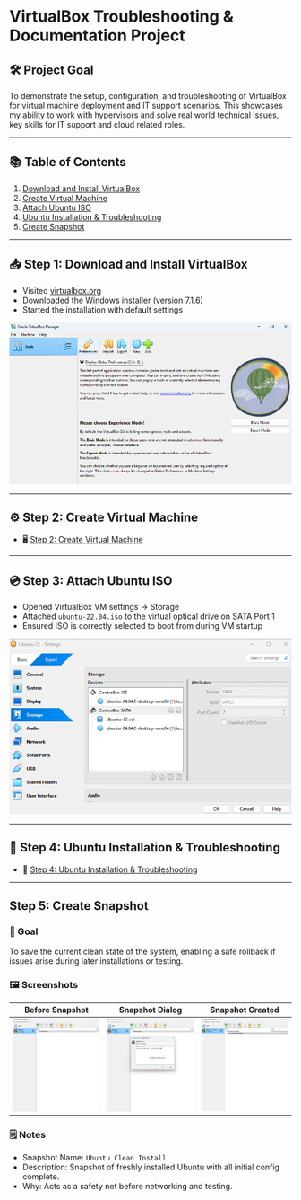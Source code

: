 # VirtualBox Troubleshooting & Documentation Project

## 🛠️ Project Goal
To demonstrate the setup, configuration, and troubleshooting of VirtualBox for virtual machine deployment and IT support scenarios. This showcases my ability to work with hypervisors and solve real world technical issues, key skills for IT support and cloud related roles.

---

## 📚 Table of Contents

1. [Download and Install VirtualBox](#-step-1-download-and-install-virtualbox)
2. [Create Virtual Machine](#-step-2-create-virtual-machine)
3. [Attach Ubuntu ISO](#-step-3-attach-ubuntu-iso)
4. [Ubuntu Installation & Troubleshooting](#-step-4-ubuntu-installation--troubleshooting)
5. [Create Snapshot](#step-5-create-snapshot)

---

## 📥 Step 1: Download and Install VirtualBox

- Visited [virtualbox.org](https://www.virtualbox.org)
- Downloaded the Windows installer (version 7.1.6)
- Started the installation with default settings

![Screenshot of VirtualBox Download](images/download.png)

---

## ⚙️ Step 2: Create Virtual Machine

- 🖥️ [Step 2: Create Virtual Machine](notes/vm-setup.md)

---

## 💿 Step 3: Attach Ubuntu ISO

- Opened VirtualBox VM settings → Storage
- Attached `ubuntu-22.04.iso` to the virtual optical drive on SATA Port 1
- Ensured ISO is correctly selected to boot from during VM startup

![Ubuntu ISO Attached to Optical Drive](images/step-3-storage-settings.png)

---

## 🧪 Step 4: Ubuntu Installation & Troubleshooting

- 🧪 [Step 4: Ubuntu Installation & Troubleshooting](notes/ubuntu-setup.md)

---

## Step 5: Create Snapshot

### 🎯 Goal
To save the current clean state of the system, enabling a safe rollback if issues arise during later installations or testing.

### 🖼️ Screenshots
| Before Snapshot | Snapshot Dialog | Snapshot Created |
|------------------|------------------|------------------|
| ![](images/step-05-before-snapshot.png) | ![](images/step-05-snapshot-dialog.png) | ![](images/step-05-snapshot-created.png) |

### 🗒️ Notes
- Snapshot Name: `Ubuntu Clean Install`
- Description: Snapshot of freshly installed Ubuntu with all initial config complete.
- Why: Acts as a safety net before networking and testing.
